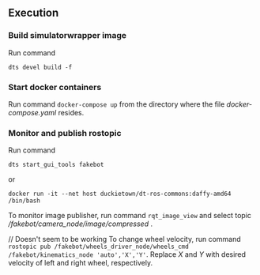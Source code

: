 ## Execution
### Build simulatorwrapper image

Run command

`dts devel build -f`

### Start docker containers

Run command `docker-compose up` from the directory where the file *docker-compose.yaml* resides.

### Monitor and publish rostopic

Run command

`dts start_gui_tools fakebot`

or

`docker run -it --net host duckietown/dt-ros-commons:daffy-amd64 /bin/bash`

To monitor image publisher, run command `rqt_image_view` and select topic */fakebot/camera_node/image/compressed* .

// Doesn't seem to be working
To change wheel velocity, run command `rostopic pub /fakebot/wheels_driver_node/wheels_cmd /fakebot/kinematics_node 'auto','X','Y'`. Replace *X* and *Y* with desired velocity of left and right wheel, respectively. 
